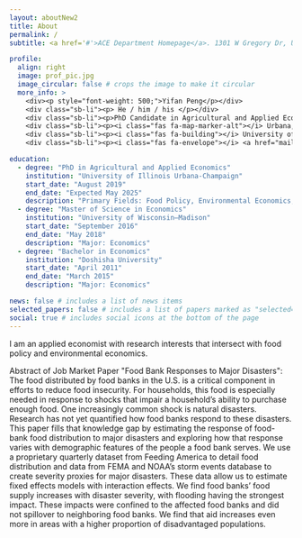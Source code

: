 ```yaml
---
layout: aboutNew2
title: About
permalink: /
subtitle: <a href='#'>ACE Department Homepage</a>. 1301 W Gregory Dr, Urbana, IL 61801

profile:
  align: right
  image: prof_pic.jpg
  image_circular: false # crops the image to make it circular
  more_info: >
    <div><p style="font-weight: 500;">Yifan Peng</p></div>
    <div class="sb-li"><p> He / him / his </p></div>
    <div class="sb-li"><p>PhD Candidate in Agricultural and Applied Economics</p></div>
    <div class="sb-li"><p><i class="fas fa-map-marker-alt"></i> Urbana, IL & Great Neck, NY</p></div>
    <div class="sb-li"><p><i class="fas fa-building"></i> University of Illinois Urbana-Champaign</p></div>
    <div class="sb-li"><p><i class="fas fa-envelope"></i> <a href="mailto:yifanp4@illinois.edu">Email</a></p></div>

education:
  - degree: "PhD in Agricultural and Applied Economics"
    institution: "University of Illinois Urbana-Champaign"
    start_date: "August 2019"
    end_date: "Expected May 2025"
    description: "Primary Fields: Food Policy, Environmental Economics; Secondary Fields: Data Science, Applied Microeconometrics"
  - degree: "Master of Science in Economics"
    institution: "University of Wisconsin–Madison"
    start_date: "September 2016"
    end_date: "May 2018"
    description: "Major: Economics"
  - degree: "Bachelor in Economics"
    institution: "Doshisha University"
    start_date: "April 2011"
    end_date: "March 2015"
    description: "Major: Economics"

news: false # includes a list of news items
selected_papers: false # includes a list of papers marked as "selected={true}"
social: true # includes social icons at the bottom of the page
---
```

I am an applied economist with research interests that intersect with food policy and environmental economics.

Abstract of Job Market Paper "Food Bank Responses to Major Disasters":<br> The food distributed by food banks in the U.S. is a critical component in efforts to reduce food insecurity. For households, this food is especially needed in response to shocks that impair a household’s ability to purchase enough food. One increasingly common shock is natural disasters. Research has not yet quantified how food banks respond to these disasters. This paper fills that knowledge gap by estimating the response of food-bank food distribution to major disasters and exploring how that response varies with demographic features of the people a food bank serves. We use a proprietary quarterly dataset from Feeding America to detail food distribution and data from FEMA and NOAA’s storm events database to create severity proxies for major disasters. These data allow us to estimate fixed effects models with interaction effects. We find food banks’ food supply increases with disaster severity, with flooding having the strongest impact. These impacts were confined to the affected food banks and did not spillover to neighboring food banks. We find that aid increases even more in areas with a higher proportion of disadvantaged populations. 




[def]: #